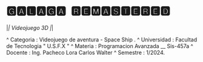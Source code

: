 # 🅶🅰🅻🅰🅶🅰 ​ 🆁🅴🅼🅰🆂🆃🅴🆁🅴🅳

|*| Videojuego 3D |*|

^ Categoria : Videojuego de aventura - Space Ship .
^ Universidad : Facultad de Tecnologia  " U.S.F.X "
^ Materia : Programacion Avanzada __ Sis-457a 
^ Docente : Ing. Pacheco Lora Carlos Walter
^ Semestre :  1/2024.
